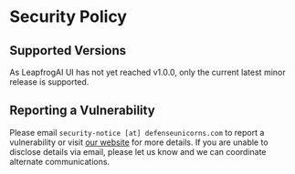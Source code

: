 # Security Policy

## Supported Versions

As LeapfrogAI UI has not yet reached v1.0.0, only the current latest minor release is supported.

## Reporting a Vulnerability

Please email `security-notice [at] defenseunicorns.com` to report a vulnerability or visit [our website](https://www.defenseunicorns.com/) for more details. If you are unable to disclose details via email, please let us know and we can coordinate alternate communications.
